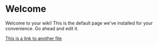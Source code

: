 # Welcome

Welcome to your wiki! This is the default page we've installed for your convenience. Go ahead and edit it.

[This is a link to another file](child.md)
